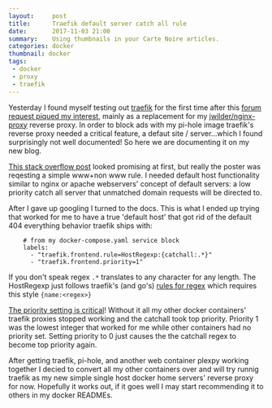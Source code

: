 ```yaml
---
layout:     post
title:      Traefik default server catch all rule
date:       2017-11-03 21:00
summary:    Using thumbnails in your Carte Noire articles.
categories: docker
thumbnail: docker
tags:
 - docker
 - proxy
 - traefik
---
```


Yesterday I found myself testing out [traefik](https://traefik.io/) for the first time after this [forum request piqued my interest](https://discourse.pi-hole.net/t/pi-hole-docker-docker-compose-x86-and-traefik-as-reverse-proxy/5321), mainly as a replacement for my [jwilder/nginx-proxy](https://github.com/jwilder/nginx-proxy) reverse proxy.  In order to block ads with my pi-hole image traefik's reverse proxy needed a critical feature, a defaut site / server...which I found surprisingly not well documented!  So here we are documenting it on my new blog.

[This stack overflow post](https://stackoverflow.com/questions/43171835/how-do-i-set-a-default-host-container-in-traefik-with-the-docker-backend) looked promising at first, but really the poster was reqesting a simple www+non www rule.  I needed default host functionality similar to nginx or apache webservers' concept of default servers: a low priority catch all server that unmatched domain requests will be directed to.

After I gave up googling I turned to the docs.  This is what I ended up trying that worked for me to have a true 'default host' that got rid of the default 404 everything behavior traefik ships with:

```
    # from my docker-compose.yaml service block
    labels:
      - "traefik.frontend.rule=HostRegexp:{catchall:.*}"
      - "traefik.frontend.priority=1"
```

If you don't speak regex `.*` translates to any character for any length.  The HostRegexp just follows traefik's (and go's) [rules for regex][1] which requires this style `{name:<regex>}`

[The priority setting is critical][2]!  Without it all my other docker containers' traefik proxies stopped working and the catchall took top priority.  Priority 1 was the lowest integer that worked for me while other containers had no priority set.  Setting priority to 0 just causes the the catchall regex to become top priority again.


After getting traefik, pi-hole, and another web container plexpy working together I decied to convert all my other containers over and will try runnig traefik as my new simple single host docker home servers' reverse proxy for now.  Hopefully it works out, if it goes well I may start recommending it to others in my docker READMEs.



  [1]: https://docs.traefik.io/basics/#matchers
  [2]: https://docs.traefik.io/basics/#priorities
